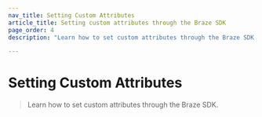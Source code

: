 ```yaml
---
nav_title: Setting Custom Attributes
article_title: Setting custom attributes through the Braze SDK
page_order: 4
description: "Learn how to set custom attributes through the Braze SDK."

---
```


# Setting Custom Attributes

> Learn how to set custom attributes through the Braze SDK.

